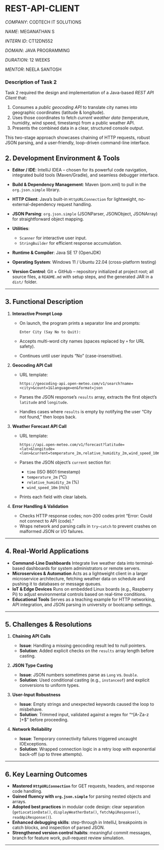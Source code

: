 # REST-API-CLIENT

*COMPANY*: CODTECH IT SOLUTIONS

*NAME*: MEGANATHAN S

*INTERN ID*: CT12DN552

*DOMAIN*: JAVA PROGRAMMING

*DURATION*: 12 WEEKS

*MENTOR*: NEELA SANTOSH

### Description of Task 2

Task 2 required the design and implementation of a Java-based *REST API Client* that:

1. Consumes a *public geocoding API* to translate city names into geographic coordinates (latitude & longitude).
2. Uses those coordinates to fetch *current weather data* (temperature, humidity, wind speed, timestamp) from a public weather API.
3. Presents the combined data in a clear, structured console output.

This two-stage approach showcases chaining of HTTP requests, robust JSON parsing, and a user‐friendly, loop-driven command-line interface.

## 2. Development Environment & Tools

* **Editor / IDE**: IntelliJ IDEA – chosen for its powerful code navigation, integrated build tools (Maven/Gradle), and seamless debugger interface.
* **Build & Dependency Management**: Maven (pom.xml) to pull in the `org.json.simple` library.
* **HTTP Client**: Java’s built-in `HttpURLConnection` for lightweight, no-external-dependency request handling.
* **JSON Parsing**: `org.json.simple` (JSONParser, JSONObject, JSONArray) for straightforward object mapping.
* **Utilities**:

  * `Scanner` for interactive user input.
  * `StringBuilder` for efficient response accumulation.
* **Runtime & Compiler**: Java SE 17 (OpenJDK)
* **Operating System**: Windows 11 / Ubuntu 22.04 (cross-platform testing)
* **Version Control**: Git + GitHub – repository initialized at project root; all source files, a `README.md` with setup steps, and the generated JAR in a `dist/` folder.

---

## 3. Functional Description

1. **Interactive Prompt Loop**

   * On launch, the program prints a separator line and prompts:

     ```
     Enter City (Say No to Quit):
     ```
   * Accepts multi-word city names (spaces replaced by `+` for URL safety).
   * Continues until user inputs “No” (case-insensitive).

2. **Geocoding API Call**

   * URL template:

     ```
     https://geocoding-api.open-meteo.com/v1/search?name=<city>&count=1&language=en&format=json
     ```
   * Parses the JSON response’s `results` array, extracts the first object’s `latitude` and `longitude`.
   * Handles cases where `results` is empty by notifying the user “City not found,” then loops back.

3. **Weather Forecast API Call**

   * URL template:

     ```
     https://api.open-meteo.com/v1/forecast?latitude=<lat>&longitude=<lon>&current=temperature_2m,relative_humidity_2m,wind_speed_10m
     ```
   * Parses the JSON object’s `current` section for:

     * `time` (ISO 8601 timestamp)
     * `temperature_2m` (°C)
     * `relative_humidity_2m` (%)
     * `wind_speed_10m` (m/s)
   * Prints each field with clear labels.

4. **Error Handling & Validation**

   * Checks HTTP response codes; non-200 codes print “Error: Could not connect to API (code).”
   * Wraps network and parsing calls in `try–catch` to prevent crashes on malformed JSON or I/O failures.

---

## 4. Real-World Applications

* **Command-Line Dashboards**
  Integrate live weather data into terminal‐based dashboards for system administrators or remote servers.
* **Microservices & Automation**
  Acts as a lightweight client in a larger microservice architecture, fetching weather data on schedule and pushing it to databases or message queues.
* **IoT & Edge Devices**
  Runs on embedded Linux boards (e.g., Raspberry Pi) to adjust environmental controls based on real-time conditions.
* **Educational Tools**
  Serves as a teaching example for HTTP networking, API integration, and JSON parsing in university or bootcamp settings.

---

## 5. Challenges & Resolutions

1. **Chaining API Calls**

   * **Issue**: Handling a missing geocoding result led to null pointers.
   * **Solution**: Added explicit checks on the `results` array length before casting.

2. **JSON Type Casting**

   * **Issue**: JSON numbers sometimes parse as `Long` vs. `Double`.
   * **Solution**: Used conditional casting (e.g., `instanceof`) and explicit conversions to uniform types.

3. **User-Input Robustness**

   * **Issue**: Empty strings and unexpected keywords caused the loop to misbehave.
   * **Solution**: Trimmed input, validated against a regex for “^\[A-Za-z ]+\$” before proceeding.

4. **Network Reliability**

   * **Issue**: Temporary connectivity failures triggered uncaught IOExceptions.
   * **Solution**: Wrapped connection logic in a retry loop with exponential back-off (up to three attempts).

---

## 6. Key Learning Outcomes

* **Mastered `HttpURLConnection`** for GET requests, headers, and response code handling.
* **Gained fluency with `org.json.simple`** for parsing nested objects and arrays.
* **Adopted best practices** in modular code design: clear separation (`getLocationData()`, `displayWeatherData()`, `fetchApiResponse()`, `readApiResponse()`).
* **Enhanced debugging skills**: step-through in IntelliJ, breakpoints in catch blocks, and inspection of parsed JSON.
* **Strengthened version control habits**: meaningful commit messages, branch for feature work, pull-request review simulation.

---
